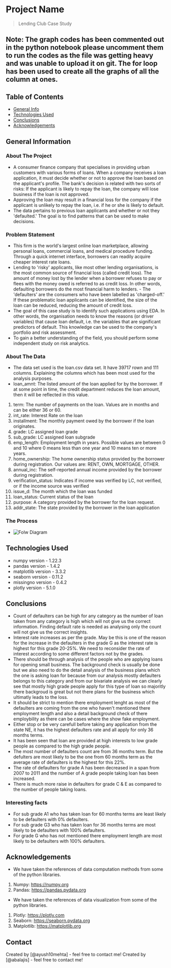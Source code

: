  # Project Name
> Lending Club Case Study

## Note: The graph codes has been commented out in the python notebook please uncomment them to run the codes as the file was getting heavy and was unable to upload it on git. The for loop has been used to create all the graphs of all the column at ones.

## Table of Contents
* [General Info](#general-information)
* [Technologies Used](#technologies-used)
* [Conclusions](#conclusions)
* [Acknowledgements](#acknowledgements)


## General Information

### About The Project
- A consumer finance company that specialises in providing urban customers with various forms of loans. When a company receives a loan application, it must decide whether or not to approve the loan based on the applicant's profile. The bank's decision is related with two sorts of risks:
If the applicant is likely to repay the loan, the company will lose business if the loan is not approved.
- Approving the loan may result in a financial loss for the company if the applicant is unlikely to repay the loan, i.e. if he or she is likely to default.
- The data pertains to previous loan applicants and whether or not they 'defaulted.' The goal is to find patterns that can be used to make decisions.

### Problem Statement
- This firm is the world's largest online loan marketplace, allowing personal loans, commercial loans, and medical procedure funding. Through a quick internet interface, borrowers can readily acquire cheaper interest rate loans.
- Lending to 'risky' applicants, like most other lending organisations, is the most common source of financial loss (called credit loss). The amount of money lost by the lender when a borrower refuses to pay or flees with the money owed is referred to as credit loss. In other words, defaulting borrowers do the most financial harm to lenders. - The 'defaulters' are the consumers who have been labelled as 'charged-off.' If these problematic loan applicants can be identified, the size of the loan can be reduced, reducing the amount of credit loss.
- The goal of this case study is to identify such applications using EDA. In other words, the organisation needs to know the reasons (or driver variables) that cause loan default, i.e. the variables that are significant predictors of default. This knowledge can be used to the company's portfolio and risk assessment.
- To gain a better understanding of the field, you should perform some independent study on risk analytics.

### About The Data
- The data set used is the loan.csv data set. It have 39717 rown and 111 columns. Explaining the columns which has been most used for the analysis purposes.
- loan_amnt: The listed amount of the loan applied for by the borrower. If at some point in time, the credit department reduces the loan amount, then it will be reflected in this value.

1. term: The number of payments on the loan. Values are in months and can be either 36 or 60.
2. int_rate: Interest Rate on the loan
3. installment: The monthly payment owed by the borrower if the loan originates.
4. grade: LC assigned loan grade
5. sub_grade: LC assigned loan subgrade
6. emp_length: Employment length in years. Possible values are between 0 and 10 where 0 means less than one year and 10 means ten or more years. 
7. home_ownership: The home ownership status provided by the borrower during registration. Our values are: RENT, OWN, MORTGAGE, OTHER.
8. annual_inc: The self-reported annual income provided by the borrower during registration.
9. verification_status: Indicates if income was verified by LC, not verified, or if the income source was verified
10. issue_d: The month which the loan was funded
11. loan_status: Current status of the loan
12. purpose: A category provided by the borrower for the loan request. 
13. addr_state: The state provided by the borrower in the loan application

### The Process
- ![Folw Diagram](link)


## Technologies Used
- numpy version - 1.22.3
- pandas version - 1.4.2
- matplotlib version - 3.3.2
- seaborn version - 0.11.2
- missingno version - 0.4.2
- plotly version - 5.1.0



## Conclusions
- Count of defaulters can be high for any category as the number of loan taken from any category is high which will not give us the correct information. Finding default rate is needed as analysing only the count will not give us the correct insights.
- Interest rate increases as per the grade. May be this is one of the reason for the increase in the defaulters in the grade G as the interest rate is highest for this grade 20-25%. We need to reconsider the rate of interest according to some different factors not by the grades.
- There should be through analysis of the people who are applying loans for opening small business. The background check is usually be done but we also need to do the detail analysis of the business plans which the one is asking loan for because from our analysis mostly defaulters belongs to this category and from our bivariate analysis we can clearly see that mostly high grade people apply for this type of loan so majoritly there backgroud is great but not there plans for the business which ultimatly leads to the loss.
- It should be strict to mention there employment lenght as most of the defaulters are coming from the one who haven't mentioned there employment length and also a detail background check of there employbility as there can be cases where the show fake employment.
- Either stop or be very carefull before taking any application from the state NE, it has the highest defaulters rate and all apply for only 36 months terms.
- It has been seen that loan are provided at high interests to low grade people as compared to the high grade people.
- The most number of defaulters count are from 36 months term. But the defulters are most likely to be the one from 60 months term as the average rate of defaulters is the highest for this 22%.
- The rate of defaulters for grade A has been decreased in a span from 2007 to 2011 and the number of A grade people taking loan has been increased.
- There is much more raise in defaulters for grade C & E as compared to the number of people taking loans.

### Interesting facts
- For sub grade A1 who has taken loan for 60 months terms are least likely to be defaulters with 0% defaulters.
- For sub grade G3 who has taken loan for 36 months terms are most likely to be defaulters with 100% defaulters.
- For grade G who has not mentioned there employment length are most likely to be defaulters with 100% defaulters.



## Acknowledgements
- We have taken the references of data computation methods from some of the python libraries.
1. Numpy: https://numpy.org
2. Pandas: https://pandas.pydata.org
- We have taken the references of data visualization from some of the python libraries.
1. Plotly: https://plotly.com
2. Seaborn: https://seaborn.pydata.org
3. Matplotlib: https://matplotlib.org


## Contact
Created by [@ayush10mehta] - feel free to contact me!
Created by [@abalajis] - feel free to contact me!
